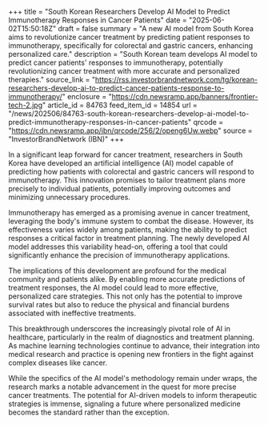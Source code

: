 +++
title = "South Korean Researchers Develop AI Model to Predict Immunotherapy Responses in Cancer Patients"
date = "2025-06-02T15:50:18Z"
draft = false
summary = "A new AI model from South Korea aims to revolutionize cancer treatment by predicting patient responses to immunotherapy, specifically for colorectal and gastric cancers, enhancing personalized care."
description = "South Korean team develops AI model to predict cancer patients' responses to immunotherapy, potentially revolutionizing cancer treatment with more accurate and personalized therapies."
source_link = "https://rss.investorbrandnetwork.com/tg/korean-researchers-develop-ai-to-predict-cancer-patients-response-to-immunotherapy/"
enclosure = "https://cdn.newsramp.app/banners/frontier-tech-2.jpg"
article_id = 84763
feed_item_id = 14854
url = "/news/202506/84763-south-korean-researchers-develop-ai-model-to-predict-immunotherapy-responses-in-cancer-patients"
qrcode = "https://cdn.newsramp.app/ibn/qrcode/256/2/openg6Uw.webp"
source = "InvestorBrandNetwork (IBN)"
+++

<p>In a significant leap forward for cancer treatment, researchers in South Korea have developed an artificial intelligence (AI) model capable of predicting how patients with colorectal and gastric cancers will respond to immunotherapy. This innovation promises to tailor treatment plans more precisely to individual patients, potentially improving outcomes and minimizing unnecessary procedures.</p><p>Immunotherapy has emerged as a promising avenue in cancer treatment, leveraging the body's immune system to combat the disease. However, its effectiveness varies widely among patients, making the ability to predict responses a critical factor in treatment planning. The newly developed AI model addresses this variability head-on, offering a tool that could significantly enhance the precision of immunotherapy applications.</p><p>The implications of this development are profound for the medical community and patients alike. By enabling more accurate predictions of treatment responses, the AI model could lead to more effective, personalized care strategies. This not only has the potential to improve survival rates but also to reduce the physical and financial burdens associated with ineffective treatments.</p><p>This breakthrough underscores the increasingly pivotal role of AI in healthcare, particularly in the realm of diagnostics and treatment planning. As machine learning technologies continue to advance, their integration into medical research and practice is opening new frontiers in the fight against complex diseases like cancer.</p><p>While the specifics of the AI model's methodology remain under wraps, the research marks a notable advancement in the quest for more precise cancer treatments. The potential for AI-driven models to inform therapeutic strategies is immense, signaling a future where personalized medicine becomes the standard rather than the exception.</p>